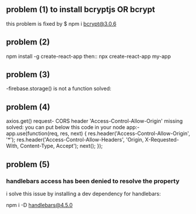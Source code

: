 ## problem (1) to install bcryptjs OR bcrypt
this problem is fixed by $ npm i bcrypt@3.0.6
## problem (2)
npm install -g create-react-app 
then::
npx create-react-app my-app
## problem (3)
-firebase.storage() is not a function 
solved: <script src="https://www.gstatic.com/firebasejs/6.2.3/firebase-storage.js"></script> 
## problem (4)
axios.get() request-
CORS header 'Access-Control-Allow-Origin' missing
solved: you can put below this code in your node app:-
app.use(function(req, res, next) {
  res.header('Access-Control-Allow-Origin', '*');
  res.header('Access-Control-Allow-Headers', 'Origin, X-Requested-With, Content-Type, Accept');
  next();
});
## problem (5)
<h3>handlebars access has been denied to resolve the property</h1>
<p>i solve this issue by installing a dev dependency for handlebars:</p>
  
npm i -D handlebars@4.5.0


